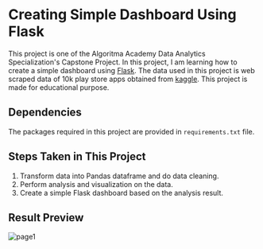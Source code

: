 # Creating Simple Dashboard Using Flask

This project is one of the Algoritma Academy Data Analytics Specialization's Capstone Project. In this project, I am learning how to create a simple dashboard using [Flask](https://flask.palletsprojects.com/en/2.0.x/). The data used in this project is web scraped data of 10k play store apps obtained from [kaggle](https://www.kaggle.com/lava18/google-play-store-apps). This project is made for educational purpose.

## Dependencies

The packages required in this project are provided in `requirements.txt` file.

## Steps Taken in This Project

1. Transform data into Pandas dataframe and do data cleaning.
2. Perform analysis and visualization on the data.
3. Create a simple Flask dashboard based on the analysis result.

## Result Preview
![page1](/results/FlaskResult.png)
